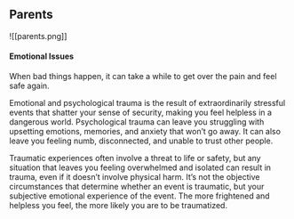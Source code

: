 ## Parents

![[parents.png]]
#### Emotional Issues

When bad things happen, it can take a while to get over the pain and feel safe again.

Emotional and psychological trauma is the result of extraordinarily stressful events that shatter your sense of security, making you feel helpless in a dangerous world. Psychological trauma can leave you struggling with upsetting emotions, memories, and anxiety that won’t go away. It can also leave you feeling numb, disconnected, and unable to trust other people.

Traumatic experiences often involve a threat to life or safety, but any situation that leaves you feeling overwhelmed and isolated can result in trauma, even if it doesn’t involve physical harm. It’s not the objective circumstances that determine whether an event is traumatic, but your subjective emotional experience of the event. The more frightened and helpless you feel, the more likely you are to be traumatized.
